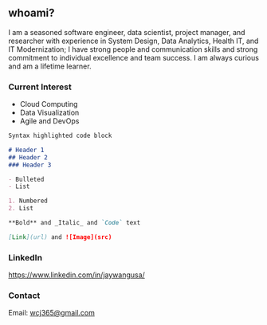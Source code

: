 ## whoami?

I am a seasoned software engineer, data scientist, project manager, and researcher with experience in System Design, Data Analytics, Health IT, and IT Modernization; I have strong people and communication skills and strong commitment to individual excellence and team success. I am always curious and am a lifetime learner.

### Current Interest

- Cloud Computing
- Data Visualization
- Agile and DevOps

```markdown
Syntax highlighted code block

# Header 1
## Header 2
### Header 3

- Bulleted
- List

1. Numbered
2. List

**Bold** and _Italic_ and `Code` text

[Link](url) and ![Image](src)
```

### LinkedIn 

https://www.linkedin.com/in/jaywangusa/

### Contact 

Email: wcj365@gmail.com
